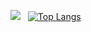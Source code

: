 
![](https://leetcard.jacoblin.cool/sumansekhar?height=215)  &nbsp; [![Top Langs](https://github-readme-stats.vercel.app/api/top-langs/?username=sumansekharsahoo&layout=donut)](https://github.com/sumansekharsahoo/github-readme-stats)
